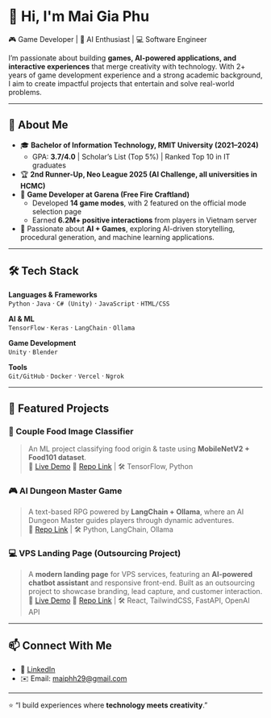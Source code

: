 # 👋 Hi, I'm Mai Gia Phu  

🎮 Game Developer | 🤖 AI Enthusiast | 💻 Software Engineer  

I’m passionate about building **games, AI-powered applications, and interactive experiences** that merge creativity with technology. With 2+ years of game development experience and a strong academic background, I aim to create impactful projects that entertain and solve real-world problems.  

---

## 🚀 About Me  
- 🎓 **Bachelor of Information Technology, RMIT University (2021–2024)**  
  - GPA: **3.7/4.0** | Scholar’s List (Top 5%) | Ranked Top 10 in IT graduates  
- 🏆 **2nd Runner-Up, Neo League 2025 (AI Challenge, all universities in HCMC)**  
- 💼 **Game Developer at Garena (Free Fire Craftland)**  
  - Developed **14 game modes**, with 2 featured on the official mode selection page  
  - Earned **6.2M+ positive interactions** from players in Vietnam server  
- 🔬 Passionate about **AI + Games**, exploring AI-driven storytelling, procedural generation, and machine learning applications.  

---

## 🛠️ Tech Stack  
**Languages & Frameworks**  
`Python` · `Java` · `C# (Unity)` · `JavaScript` · `HTML/CSS`  

**AI & ML**  
`TensorFlow` · `Keras` · `LangChain` · `Ollama`

**Game Development**  
`Unity` · `Blender`  

**Tools**  
`Git/GitHub` · `Docker` · `Vercel` · `Ngrok`  

---

## 🌟 Featured Projects  

### 🍜 Couple Food Image Classifier  
> An ML project classifying food origin & taste using **MobileNetV2 + Food101 dataset**.  
🔗 [Live Demo](https://food-classification-ai.streamlit.app/) 🔗 [Repo Link](https://github.com/maiphh/food-classification) | 🛠 TensorFlow, Python

### 🎮 AI Dungeon Master Game  
> A text-based RPG powered by **LangChain + Ollama**, where an AI Dungeon Master guides players through dynamic adventures.  
🔗 [Repo Link](https://github.com/maiphh/ai-rpg) | 🛠 Python, LangChain, Ollama

### 💻 VPS Landing Page (Outsourcing Project)  
> A **modern landing page** for VPS services, featuring an **AI-powered chatbot assistant** and responsive front-end. Built as an outsourcing project to showcase branding, lead capture, and customer interaction.  
🔗 [Live Demo](https://superfvps.vercel.app/) 🔗 [Repo Link](https://github.com/maiphh/superfvps) | 🛠 React, TailwindCSS, FastAPI, OpenAI API  

---

## 📫 Connect With Me  
- 💼 [LinkedIn](https://www.linkedin.com/in/phumai29/)  
- ✉️ Email: maiphh29@gmail.com 

---

⭐️ “I build experiences where **technology meets creativity**.”  
